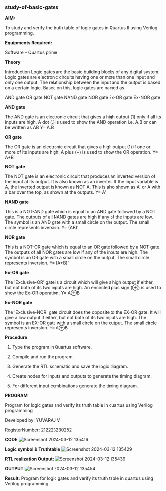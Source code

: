 ### study-of-basic-gates

**AIM:** 

To study and verify the truth table of logic gates in Quartus II using Verilog programming.

**Equipments Required:**

Software – Quartus prime 

**Theory**

Introduction Logic gates are the basic building blocks of any digital system. Logic gates are electronic circuits having one or more than one input and only one output. The relationship between the input and the output is based on a certain logic. Based on this, logic gates are named as

AND gate OR gate NOT gate NAND gate NOR gate Ex-OR gate Ex-NOR gate

**AND gate**

The AND gate is an electronic circuit that gives a high output (1) only if all its inputs are high. A dot (.) is used to show the AND operation i.e. A.B or can be written as AB
Y= A.B

**OR gate** 

The OR gate is an electronic circuit that gives a high output (1) if one or more of its inputs are high. A plus (+) is used to show the OR operation.
Y= A+B

**NOT gate**

The NOT gate is an electronic circuit that produces an inverted version of the input at its output. It is also known as an inverter. If the input variable is A, the inverted output is known as NOT A. This is also shown as A' or A with a bar over the top, as shown at the outputs.
Y= A'

**NAND gate**

This is a NOT-AND gate which is equal to an AND gate followed by a NOT gate. The outputs of all NAND gates are high if any of the inputs are low. The symbol is an AND gate with a small circle on the output. The small circle represents inversion.
Y= (AB)’

**NOR gate**

This is a NOT-OR gate which is equal to an OR gate followed by a NOT gate. The outputs of all NOR gates are low if any of the inputs are high. The symbol is an OR gate with a small circle on the output. The small circle represents inversion.
Y= (A+B)’

**Ex-OR gate**

The 'Exclusive-OR' gate is a circuit which will give a high output if either, but not both of its two inputs are high. An encircled plus sign (⊕) is used to show the Ex-OR operation.
Y= A⊕B

**Ex-NOR gate**

The 'Exclusive-NOR' gate circuit does the opposite to the EX-OR gate. It will give a low output if either, but not both of its two inputs are high. The symbol is an EX-OR gate with a small circle on the output. The small circle represents inversion.
Y= A⊕B

**Procedure** 

1.	Type the program in Quartus software.

2.	Compile and run the program.

3.	Generate the RTL schematic and save the logic diagram.

4.	Create nodes for inputs and outputs to generate the timing diagram.

5.	For different input combinations generate the timing diagram.


**PROGRAM**

Program for logic gates and verify its truth table in quartus using Verilog programming

 Developed by: YUVARAJ V
 
 RegisterNumber: 212223230252

 **CODE**
 ![Screenshot 2024-03-12 135416](https://github.com/YuvarajVB/study-of-basic-gates/assets/151488375/051b98c4-6cc5-4014-88c0-f59ee3b3d44b)

 
**Logic symbol & Truthtable**
![Screenshot 2024-03-12 135429](https://github.com/YuvarajVB/study-of-basic-gates/assets/151488375/209748af-7787-4bc1-ab0e-5aae810da700)


**RTL realization Output:** 
![Screenshot 2024-03-12 135439](https://github.com/YuvarajVB/study-of-basic-gates/assets/151488375/710250d1-9306-4f85-aa0a-da6a332f20db)


**OUTPUT**
![Screenshot 2024-03-12 135454](https://github.com/YuvarajVB/study-of-basic-gates/assets/151488375/25f9741e-28ee-407f-8698-1373e4980678)


**Result:**
Program for logic gates and verify its truth table in quartus using Verilog programming


